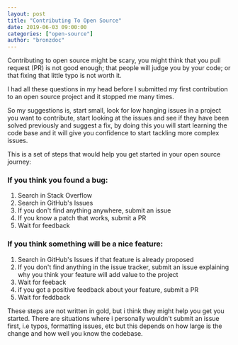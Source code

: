 ```yaml
---
layout: post
title: "Contributing To Open Source"
date: 2019-06-03 09:00:00
categories: ["open-source"]
author: "bronzdoc"
---
```



Contributing to open source might be scary, you might think that you pull request (PR) is not good enough; that people will judge you by your code; or that fixing that little typo is not worth it.

I had all these questions in my head before I submitted my first contribution to an open source project and it stopped me many times.

So my suggestions is, start small, look for low hanging issues in a project you want to contribute, start looking at the issues and see if they have been solved previously and suggest a fix, by doing this you will start learning the code base and it will give you confidence to start tackling more complex issues.

This is a set of steps that would help you get started in your open source journey:

### If you think you found a bug:
1. Search in Stack Overflow
2. Search in GitHub's Issues
3. If you don't find anything anywhere, submit an issue
4. If you know a patch that works, submit a PR
5. Wait for feedback

### If you think something will be a nice feature:
1. Search in GitHub's Issues if that feature is already proposed
2. If you don't find anything in the issue tracker, submit an issue explaining why you think your feature will add value to the project
3. Wait for feeback
4. if you got a positive feedback about your feature, submit a PR
5. Wait for feddback


These steps are not written in gold, but i think they might help you get you started.
There are situations where i personally wouldn't submit an issue first, i.e typos, formatting issues, etc
but this depends on how large is the change and how well you know the codebase.
